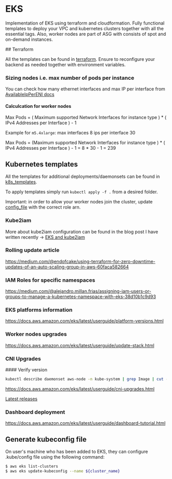 # EKS

Implementation of EKS using terraform and cloudformation. Fully functional templates to deploy your VPC and kubernetes clusters together with all the essential tags. Also, worker nodes are part of ASG with consists of spot and on-demand instances.

## Terraform 

All the templates can be found in [terraform](./terraform/). Ensure to reconfigure your backend as needed together with environment variables.

### Sizing nodes i.e. max number of pods per instance

You can check how many ethernet interfaces and max IP per interface from [AvailableIpPerENI docs](https://docs.aws.amazon.com/AWSEC2/latest/UserGuide/using-eni.html#AvailableIpPerENI)

#### Calculcation for worker nodes

Max Pods = ( Maximum supported  Network Interfaces for instance type ) * ( IPv4 Addresses per Interface ) - 1

Example for `m5.4xlarge`:
max interfaces 8
ips per interface 30

Max Pods = (Maximum supported  Network Interfaces for instance type ) * ( IPv4 Addresses per Interface ) - 1 = 8 * 30 - 1 = 239

## Kubernetes templates

All the templates for additional deployments/daemonsets can be found in [k8s_templates](./k8s_templates/).

To apply templates simply run `kubectl apply -f .` from a desired folder.

Important: in order to allow your worker nodes join the cluster, update [config_file](./aws-eks-resources/aws-auth-configmap.yaml) with the correct role arn.

### Kube2iam

More about kube2iam configuration can be found in the blog post I have written recently -> [EKS and kube2iam](https://medium.com/@marcincuber/amazon-eks-iam-roles-and-kube2iam-4ae5906318be)

### Rolling update article

https://medium.com/@endofcake/using-terraform-for-zero-downtime-updates-of-an-auto-scaling-group-in-aws-60faca582664

### IAM Roles for specific namespaces

https://medium.com/@alejandro.millan.frias/assigning-iam-users-or-groups-to-manage-a-kubernetes-namespace-with-eks-38d10b1c9d93

### EKS platforms information

https://docs.aws.amazon.com/eks/latest/userguide/platform-versions.html

### Worker nodes upgrades

https://docs.aws.amazon.com/eks/latest/userguide/update-stack.html

### CNI Upgrades

#### Verify version
```bash
kubectl describe daemonset aws-node -n kube-system | grep Image | cut -d "/" -f 2
```

https://docs.aws.amazon.com/eks/latest/userguide/cni-upgrades.html

[Latest releases](https://github.com/aws/amazon-vpc-cni-k8s/releases)

### Dashboard deployment

https://docs.aws.amazon.com/eks/latest/userguide/dashboard-tutorial.html

## Generate kubeconfig file

On user's machine who has been added to EKS, they can configure .kube/config file using the following command:

```bash
$ aws eks list-clusters
$ aws eks update-kubeconfig --name ${cluster_name}
```

